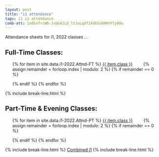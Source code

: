 ```yaml
---
layout: post
title: "i1 attendance"
tags: i1 i2 attendance
comb-att: 1oOSxTrcWD-JxbG42LO_ltJuLqXf1XdEGohMHYFly98o
---
```


Attendance sheets for i1, 2022 classes ...

<div class="wrap">
  <h2>Full-Time Classes:</h2>
  <ul style="list-style: none;">
    {% for item in site.data.i1-2022.Attnd-FT %}
      <a href="{{ site.gdrive }}{{ item.link }}" class="stitches_btn">{{ item.class }}</a>
      &nbsp; &nbsp; &nbsp; &nbsp;
      {% assign remainder = forloop.index | modulo: 2 %}
      {% if remainder == 0 %} 
        </ul>
        <ul style="list-style: none;">
      {% endif %}
    {% endfor %}
  </ul>
</div>
{% include break-line.html %}

<div class="wrap">
  <h2>Part-Time & Evening Classes:</h2>
  <ul style="list-style: none;">
    {% for item in site.data.i1-2022.Attnd-PT %}
      <a href="{{ site.gdrive }}{{ item.link }}" class="stitches_btn">{{ item.class }}</a>
      &nbsp; &nbsp; &nbsp; &nbsp;
      {% assign remainder = forloop.index | modulo: 2 %}
      {% if remainder == 0 %} 
        </ul>
        <ul style="list-style: none;">
      {% endif %}
    {% endfor %}
  </ul>
</div>
{% include break-line.html %}
<a href="{{ site.gdrive }}{{ page.comb-att }}" class="stitches_btn">Combined i1</a>
{% include break-line.html %}

